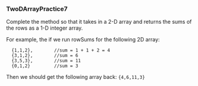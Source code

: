 ### TwoDArrayPractice7

Complete the method so that it takes in a 2-D array and returns the sums of the rows as a 1-D integer array.

For example, the if we run rowSums for the following 2D array:
```
  {1,1,2},        //sum = 1 + 1 + 2 = 4
  {3,1,2},        //sum = 6
  {3,5,3},        //sum = 11
  {0,1,2}         //sum = 3
```

Then we should get the following array back:
```{4,6,11,3}```
